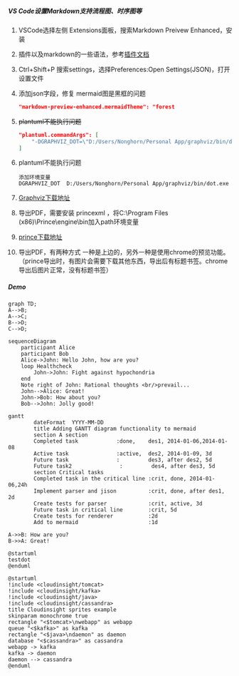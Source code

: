 ##### VS Code设置Markdown支持流程图、时序图等

1. VSCode选择左侧 Extensions面板，搜索Markdown Preivew Enhanced，安装

2. 插件以及markdown的一些语法，参考[插件文档](<https://shd101wyy.github.io/markdown-preview-enhanced/#/zh-cn/>)

3. Ctrl+Shift+P 搜索settings，选择Preferences:Open Settings(JSON)，打开设置文件

4. 添加json字段，修复 mermaid图是黑框的问题

   ```json
   "markdown-preview-enhanced.mermaidTheme": "forest
   ```

   

5. ~~plantuml不能执行问题~~ 

   ```json
   "plantuml.commandArgs": [
       "-DGRAPHVIZ_DOT=\"D:/Users/Nonghorn/Personal App/graphviz/bin/dot.exe\"",
   ]
   ```

6. plantuml不能执行问题

   ```
   添加环境变量
   DGRAPHVIZ_DOT  D:/Users/Nonghorn/Personal App/graphviz/bin/dot.exe
   ```

   

7. [Graphviz下载地址](<https://graphviz.gitlab.io/_pages/Download/Download_windows.html>)

8. 导出PDF，需要安装 princexml ，将C:\Program Files (x86)\Prince\engine\bin加入path环境变量

9. [prince下载地址](<https://www.princexml.com/download/>)

10. 导出PDF，有两种方式 一种是上边的，另外一种是使用chrome的预览功能。（prince导出时，有图片会需要下载其他东西，导出后有标题书签。chrome导出后图片正常，没有标题书签）



##### Demo

```mermaid
graph TD;
A-->B;
A-->C;
B-->D;
C-->D;
```


```mermaid 
sequenceDiagram
    participant Alice
    participant Bob
    Alice->John: Hello John, how are you?
    loop Healthcheck
        John->John: Fight against hypochondria
    end
    Note right of John: Rational thoughts <br/>prevail...
    John-->Alice: Great!
    John->Bob: How about you?
    Bob-->John: Jolly good!
```

```mermaid
gantt
        dateFormat  YYYY-MM-DD
        title Adding GANTT diagram functionality to mermaid
        section A section
        Completed task            :done,    des1, 2014-01-06,2014-01-08
        Active task               :active,  des2, 2014-01-09, 3d
        Future task               :         des3, after des2, 5d
        Future task2               :         des4, after des3, 5d
        section Critical tasks
        Completed task in the critical line :crit, done, 2014-01-06,24h
        Implement parser and jison          :crit, done, after des1, 2d
        Create tests for parser             :crit, active, 3d
        Future task in critical line        :crit, 5d
        Create tests for renderer           :2d
        Add to mermaid                      :1d

```


```sequence {{theme="hand"}}
A->>B: How are you?
B->>A: Great!
```

```puml
@startuml
testdot
@enduml
```

```puml
@startuml
!include <cloudinsight/tomcat>
!include <cloudinsight/kafka>
!include <cloudinsight/java>
!include <cloudinsight/cassandra>
title Cloudinsight sprites example
skinparam monochrome true
rectangle "<$tomcat>\nwebapp" as webapp
queue "<$kafka>" as kafka
rectangle "<$java>\ndaemon" as daemon
database "<$cassandra>" as cassandra
webapp -> kafka
kafka -> daemon
daemon --> cassandra
@enduml
```